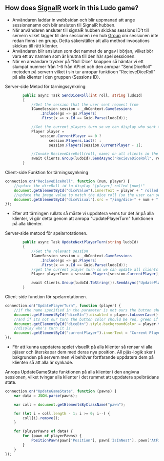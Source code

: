 ## How does [SignalR](https://dotnet.microsoft.com/apps/aspnet/signalr) work in this Ludo game?

* Användaren laddar in webbsidan och blir uppmanad att ange sessionsnamn och blir ansluten till SignalR hubben.
* När användaren ansluter till signalR hubben skickas sessions ID't till servern vilket lägger till den sessionen i en hub [Group](https://docs.microsoft.com/en-us/aspnet/signalr/overview/guide-to-the-api/working-with-groups) om sessionen inte redan finns i en grupp. Detta säkerställer att alla method invocations skickas till rätt klienter.
* Användaren blir ansluten som det namnet de angav i början, vilket bör vara ett av namnen som är knutna till den här spel sessionen.
* När en användare trycker på "Roll Dice" knappen så hämtar vi ett slumpat nummer från 1-6 från API:et och den anropar "SendDiceRoll" metoden på servern vilket i sin tur anropar funktioen "RecieveDiceRoll" på alla klienter i den gruppen (Sessions ID).

Server-side Metod för tärningssynkning 
```csharp
        public async Task SendDiceRoll(int roll, string ludoId)
        {
            //Get the session that the user sent request from
            IGameSession session = _dbContext.GameSessions
                .Include(gs => gs.Players)
                .First(x => x.Id == Guid.Parse(ludoId));

            //Get the current players turn so we can display who sent the roll 
            Player player = 
                session.CurrentPlayer == 0 ? 
                    session.Players.Last() : 
                    session.Players[session.CurrentPlayer - 1];

            //Invoke RecieveDiceRoll(roll, name) on all clients in the specified game session
            await Clients.Group(ludoId).SendAsync("RecieveDiceRoll", roll, player.Name);
        }
```
Client-side Funktion för tärningssynkning 
```js
connection.on("RecieveDiceRoll", function (num, player) {
    //update the diceRoll id to display "[player] rolled [num]!"
    document.getElementById("diceValue").innerText = player + " rolled " + num + "!";
    //update the image value to match the dice roll (so the user can see a picture of a dice with x value)
    document.getElementById("diceVisual").src = "/img/dice-" + num + ".png";
});
```


* Efter att tärningen rullats så måste vi uppdatera vems tur det är på alla klienter, vi gör detta genom att anropa "UpdatePlayerTurn" funktionen på alla klienter.

Server-side metood för spelarrotationen.
```csharp
        public async Task UpdateNextPlayerTurn(string ludoId)
        {
            //Get the relevant session
            IGameSession session = _dbContext.GameSessions
                .Include(gs => gs.Players)
                .First(x => x.Id == Guid.Parse(ludoId));
            //get the current player turn so we can update all clients with this value
            Player playerTurn = session.Players[session.CurrentPlayer];

            await Clients.Group(ludoId.ToString()).SendAsync("UpdatePlayerTurn", playerTurn.Name);
        }
```
Client-side function för spelarrotationen.
```js
connection.on("UpdatePlayerTurn", function (player) {
    //if the name specified in the parameter is not ours the button should be disabled so we can't interact with it
    document.getElementById("diceBtn").disabled = player.toLowerCase() != me.toLowerCase();
    //and if its not our turn the button color should be red, green if its our turn
    document.getElementById("diceBtn").style.backgroundColor = player.toLowerCase() != me.toLowerCase() ? "#f44336" : "#4CAF50";
    //display who's turn it is
    document.getElementById("currentPlayer").innerText = "Current Player: " + player;
});
```

* För att kunna uppdatera spelet visuellt på alla klienter så rensar vi alla pjäser och återskapar dem med deras nya position. All pjäs-logik sker i bakgrunden på servern men vi behöver fortfarande uppdatera dem på klienten så att alla är synkade.

Anropa UpdateGameState funktionen på alla klienter i den angivna sessionen, vilket tvingar alla klienter i det rummet att uppdatera spelbrädans state.
```js
connection.on("UpdateGameState", function (pawns) {
    var data = JSON.parse(pawns);

    var coll = document.getElementsByClassName("pawn");

    for (let i = coll.length - 1; i >= 0; i--) {
        coll[i].remove();
    }

    for (playerPawns of data) {
        for (pawn of playerPawns) {
            PositionPawn(pawn['Position'], pawn['IsInNest'], pawn['AtFinishLine'], pawn['IsFinished'], pawn['Color'], pawn['ID'], getCurrentGuid);
        }
    }
});
```
        
